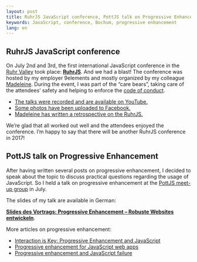 ```yaml
---
layout: post
title: RuhrJS JavaScript conference, PottJS talk on Progressive Enhancement
keywords: JavaScript, conference, Bochum, progressive enhancement
lang: en
---
```


## RuhrJS JavaScript conference

On July 2nd and 3rd, the first international JavaScript conference in the [Ruhr Valley](https://en.wikipedia.org/wiki/Ruhr) took place: **[RuhrJS](http://ruhrjs.de)**. And we had a blast! The conference was hosted by my employer 9elements and mostly organized by my colleague [Madeleine](https://twitter.com/Maggysche). During the event, I was part of the “care bears”, taking care of the attendees’ safety and helping to enforce the [code of conduct](http://ruhrjs.de/#code-of-conduct).

<ul class="compact-list">
  <li>
    <a href="https://www.youtube.com/watch?list=PLZQv2lZnFSKdQUEK2c9KQ1nxQpXTizy_D&v=EfEgp49m5As">The talks were recorded and are available on YouTube.</a>
  </li>
  <li>
    <a href="https://www.facebook.com/ruhrjs/photos/?tab=album&album_id=519266088258193">Some photos have been uploaded to Facebook.</a>
  </li>
  <li>
    <a href="https://9elements.com/io/retrospect-ruhrjs/">Madeleine has written a retrospective on the RuhrJS.</a>
  </li>
</ul>

We’re glad that all worked out well and the attendees enjoyed the conference. I’m happy to say that there will be another RuhrJS conference in 2017!

## PottJS talk on Progressive Enhancement

After having written several posts on progressive enhancement, I decided to speak about the topic to discuss practical questions regarding the usage of JavaScript. So I held a talk on progressive enhancement at the [PottJS meet-up group](http://pottjs.de) in July.

The slides of my talk are available in German:

**<a href="/progressive-enhancement-pottjs/">Slides des Vortrags: Progressive Enhancement – Robuste Websites entwickeln</a>**.

More articles on progressive enhancement:

<ul class="compact-list">
  <li>
    <a href="/interaction-is-key/" hreflang="en" lang="en">Interaction is Key: Progressive Enhancement and JavaScript</a>
  </li>
  <li>
    <a href="/single-page-apps/" hreflang="en" lang="en">Progressive enhancement for JavaScript web apps</a>
  </li>
  <li>
    <a href="/javascript-failure/" hreflang="en" lang="en">Progressive enhancement and JavaScript failure</a>
  </li>
</ul>
